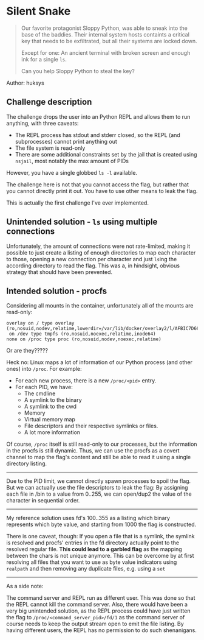 # Silent Snake

> Our favorite protagonist Sloppy Python, was able to sneak into the base of the baddies. Their internal system hosts containts a critical key that needs to be exfiltrated, but all their systems are locked down.
>
> Except for one: An ancient terminal with broken screen and enough ink for a single `ls`.
>
> Can you help Sloppy Python to steal the key?

Author: huksys

## Challenge description

The challenge drops the user into an Python REPL and allows them to run anything, with three caveats:
- The REPL process has stdout and stderr closed, so the REPL (and subprocesses) cannot print anything out
- The file system is read-only
- There are some additional constraints set by the jail that is created using `nsjail`, most notably the max amount of PIDs

However, you have a single globbed `ls -l` available.

The challenge here is not that you cannot access the flag, but rather that you cannot directly print it out. You have to use other means to leak the flag.

This is actually the first challenge I've ever implemented.

## Unintended solution - `ls` using multiple connections

Unfortunately, the amount of connections were not rate-limited, making it possible to just create a listing of enough directories to map each character to those, opening a new connection per character and just `ls`ing the according directory to read the flag. This was a, in hindsight, obvious strategy that should have been prevented.

## Intended solution - procfs

Considering all mounts in the container, unfortunately all of the mounts are read-only:

```
overlay on / type overlay (ro,nosuid,nodev,relatime,lowerdir=/var/lib/docker/overlay2/l/AFBIC7D66N4F2ICAR4C5U32UXP:/var/lib/docker/overlay2/l/IIZK6Y5NIHULHWD66EED4F2EIB:/var/lib/docker/overlay2/l/V42XOPLJ7RPG5MWT25LL6S2YRQ,upperdir=/var/lib/docker/overlay2/aaf17fa68cc3bc34ab12270e1dda411495ac4bf88bac78327c76b47a0570e87b/diff,workdir=/var/lib/docker/overlay2/aaf17fa68cc3bc34ab12270e1dda411495ac4bf88bac78327c76b47a0570e87b/work,index=off)
 on /dev type tmpfs (ro,nosuid,noexec,relatime,inode64)
none on /proc type proc (ro,nosuid,nodev,noexec,relatime)
```
Or are they?????

Heck no: Linux maps a lot of information of our Python process (and other ones) into `/proc`. For example:

- For each new process, there is a new `/proc/<pid>` entry.
- For each PID, we have:
    - The cmdline
    - A symlink to the binary
    - A symlink to the cwd
    - Memory
    - Virtual memory map
    - File descriptors and their respective symlinks or files.
    - A lot more information

Of course, `/proc` itself is still read-only to our processes, but the information in the procfs is still dynamic. Thus, we can use the procfs as a covert channel to map the flag's content and still be able to read it using a single directory listing.

------

Due to the PID limit, we cannot directly spawn processes to spoil the flag.
But we can actually use the file descriptors to leak the flag:
By assigning each file in /bin to a value from 0..255, we can open/dup2 the value of the character in sequential order.

------

My reference solution uses fd's 100..355 as a listing which binary represents which byte value, and starting from 1000 the flag is constructed.

There is one caveat, though: If you open a file that is a symlink, the symlink is resolved and procfs' entries in the fd directory actually point to the resolved regular file. **This could lead to a garbled flag** as the mapping between the chars is not unique anymore. This can be overcome by at first resolving all files that you want to use as byte value indicators using `realpath` and then removing any duplicate files, e.g. using a `set`

------

As a side note:

The command server and REPL run as different user. This was done so that the REPL cannot kill the command server. Also, there would have been a very big unintended solution, as the REPL process could have just written the flag to `/proc/<command_server_pid>/fd/1` as the command server of course needs to keep the output stream open to emit the file listing. By having different users, the REPL has no permission to do such shenanigans.
